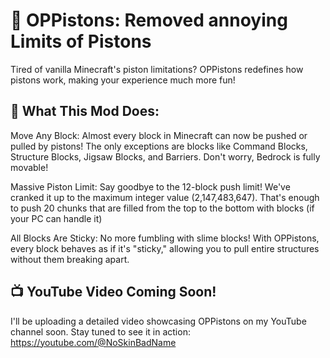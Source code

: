 # 🚀 OPPistons: Removed annoying Limits of Pistons
Tired of vanilla Minecraft's piston limitations? OPPistons redefines how pistons work, making your experience much more fun!

## 💪 What This Mod Does:
Move Any Block: Almost every block in Minecraft can now be pushed or pulled by pistons! The only exceptions are blocks like Command Blocks, Structure Blocks, Jigsaw Blocks, and Barriers. Don't worry, Bedrock is fully movable!

Massive Piston Limit: Say goodbye to the 12-block push limit! We've cranked it up to the maximum integer value (2,147,483,647). That's enough to push 20 chunks that are filled from the top to the bottom with blocks (if your PC can handle it)

All Blocks Are Sticky: No more fumbling with slime blocks! With OPPistons, every block behaves as if it's "sticky," allowing you to pull entire structures without them breaking apart.

## 📺 YouTube Video Coming Soon!
I'll be uploading a detailed video showcasing OPPistons on my YouTube channel soon. Stay tuned to see it in action: https://youtube.com/@NoSkinBadName
